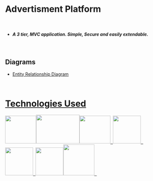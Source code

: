 <h1> Advertisment Platform </h1>
<br>

<ul>
  <li><h5> A 3 tier, MVC application. Simple, Secure and easily extendable. </h5></li>
</ul>


<br>
<h2>Diagrams</h3>
<ul>
  <li><a href="https://i.imgur.com/QBKhqyw.png">Entity Relationship Diagram</li>
</ul>

<br>

<h1>Technologies Used</h1>

<img src="https://i.imgur.com/DSypBqw.png" width="100" height="90"><img src="https://i.imgur.com/RbJfO9V.png" width="140" height="93"><img src="https://i.imgur.com/7xnr7fw.png" width="100" height="90">&nbsp;&nbsp;<img src="https://i.imgur.com/Qcw3AM5.png" width="90" height="90">&nbsp;&nbsp;<img src="https://i.imgur.com/YT5yYCh.png" width="90" height="90">&nbsp;&nbsp;<img src="https://i.imgur.com/BCF1MIG.png" width="90" height="90"><img src="https://i.imgur.com/UMLFKXo.jpg" width="100" height="100">&nbsp;&nbsp;
<br>
